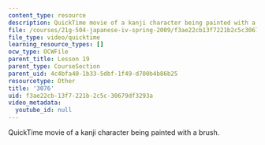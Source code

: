 ```yaml
---
content_type: resource
description: QuickTime movie of a kanji character being painted with a brush.
file: /courses/21g-504-japanese-iv-spring-2009/f3ae22cb13f7221b2c5c30679df3293a_3076.mov
file_type: video/quicktime
learning_resource_types: []
ocw_type: OCWFile
parent_title: Lesson 19
parent_type: CourseSection
parent_uid: 4c4bfa40-1b33-5dbf-1f49-d700b4b86b25
resourcetype: Other
title: '3076'
uid: f3ae22cb-13f7-221b-2c5c-30679df3293a
video_metadata:
  youtube_id: null
---
```

QuickTime movie of a kanji character being painted with a brush.


